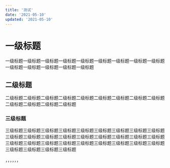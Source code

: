 ```yaml
---
title: '测试'
date: '2021-05-10'
updated: '2021-05-10'
---
```



# 一级标题

一级标题一级标题一级标题一级标题一级标题一级标题一级标题一级标题一级标题一级标题一级标题一级标题一级标题一级标题

## 二级标题

二级标题二级标题二级标题二级标题二级标题二级标题二级标题二级标题二级标题二级标题二级标题二级标题二级标题

### 三级标题

三级标题三级标题三级标题三级标题三级标题三级标题三级标题三级标题三级标题三级标题三级标题三级标题三级标题三级标题三级标题三级标题三级标题三级标题三级标题三级标题三级标题三级标题三级标题三级标题三级标题三级标题三级标题三级标题三级标题三级标题三级标题

，，，，，，

